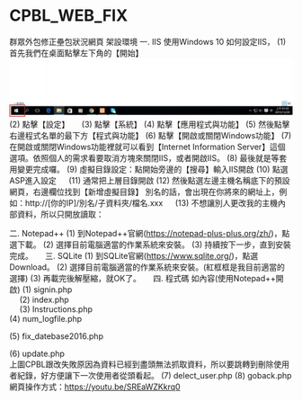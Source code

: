 # CPBL_WEB_FIX
群眾外包修正壘包狀況網頁
架設環境
一.	IIS
使用Windows 10 如何設定IIS， 
(1)	首先我們在桌面點擊左下角的【開始】  
![Aaron Swartz](https://raw.githubusercontent.com/fcu-d0495157/CPBL_WEB_FIX/master/my_img/11.jpg)
(2)	點擊【設定】 
 
(3)	點擊【系統】 
(4)	點擊【應用程式與功能】 
(5)	然後點擊右邊程式名單的最下方【程式與功能】 
(6)	點擊【開啟或關閉Windows功能】 
(7)	在開啟或關閉Windows功能裡就可以看到【Internet Information Server】這個選項。依照個人的需求看要取消方塊來關閉IIS，或者開啟IIS。 
(8)	最後就是等套用變更完成囉。 
(9)	虛擬目錄設定：點開始旁邊的【搜尋】輸入IIS開啟 
(10)	點選ASP進入設定 
 
(11)	通常把上層目錄開啟 
(12)	然後點選左邊主機名稱底下的預設網頁，右邊欄位找到【新增虛擬目錄】 
別名的話，會出現在你將來的網址上，例如：http://[你的IP]/別名/子資料夾/檔名.xxx
 
(13)	不想讓別人更改我的主機內部資料，所以只開放讀取：  

二.	Notepad++
(1)	到Notepad++官網(https://notepad-plus-plus.org/zh/)，點選下載。
(2)	選擇目前電腦適當的作業系統來安裝。
(3)	持續按下一步，直到安裝完成。
 
三.	SQLite
(1)	到SQLite官網(https://www.sqlite.org/)，點選Download。 
(2)	選擇目前電腦適當的作業系統來安裝。(紅框框是我目前適當的選擇) 
(3)	再載完後解壓縮，就OK了。
 
四.	程式碼 如內容(使用Notepad++開啟)
(1)	signin.php   
 
(2)	index.php   
 
(3)	Instructions.php    
(4)	num_logfile.php    
 
(5)	fix_datebase2016.php         

 
(6)	update.php   
上圖CPBL跟改失敗原因為資料已經到盡頭無法抓取資料，所以要跳轉到刪除使用者紀錄，好方便讓下一次使用者從頭看起。
(7)	delect_user.php 
(8)	goback.php 
網頁操作方式：https://youtu.be/SREaWZKkrq0

